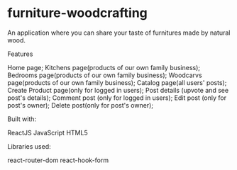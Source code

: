 # furniture-woodcrafting

An application where you can share your taste of furnitures made by natural wood.

Features

Home page;
Kitchens page(products of our own family business);
Bedrooms page(products of our own family business);
Woodcarvs page(products of our own family business);
Catalog page(all users' posts);
Create Product page(only for logged in users);
Post details (upvote and see post's details);
Comment post (only for logged in users);
Edit post (only for post's owner);
Delete post(only for post's owner);

Built with:

ReactJS
JavaScript
HTML5

Libraries used:

react-router-dom
react-hook-form